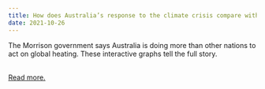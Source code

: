 ```yaml
---
title: How does Australia’s response to the climate crisis compare with the rest of the world?
date: 2021-10-26
---
```

<p>The Morrison government says Australia is doing more than other nations to act on global heating. These interactive graphs tell the full story.</p><br>
<a href='https://www.theguardian.com/environment/2021/oct/26/how-does-australias-response-to-climate-change-compare-with-the-rest-of-the-world'>Read more.</a>